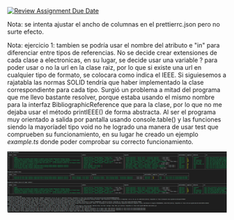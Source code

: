 [![Review Assignment Due Date](https://classroom.github.com/assets/deadline-readme-button-24ddc0f5d75046c5622901739e7c5dd533143b0c8e959d652212380cedb1ea36.svg)](https://classroom.github.com/a/FvgIFuXc)

Nota: se intenta ajustar el ancho de columnas en el prettierrc.json pero no surte efecto.

Nota: ejercicio 1:
tambien se podría usar el nombre del atributo e "in" para diferenciar entre tipos de referencias.
No se decide crear extensiones de cada clase a electronicas, en su lugar, se decide usar una variable ? para poder usar o no la url en la clase raiz, por lo que si existe una url en cualquier tipo de formato, se colocara como indica el IEEE. Si siguiesemos a rajatabla las normas SOLID tendría que haber implementado la clase correspondiente para cada tipo. Surgió un problema a mitad del programa que me llevo bastante resolver, porque estaba usando el mismo nombre para la interfaz BibliographicReference que para la clase, por lo que no me dejaba usar el método printIEEE() de forma abstracta. Al ser el programa muy orientado a salida por pantalla usando console.table() y las funciones siendo la mayoríadel tipo void no he logrado una manera de usar test que comprueben su funcionamiento, en su lugar he creado un ejemplo *example.ts* donde poder comprobar su correcto funcionamiento.

![Imagen Funcionamiento Gestor Referencias Bibliograficas](images/Funcionamiento_Tablas_e_IEEE_Ejercicio_1.png)
